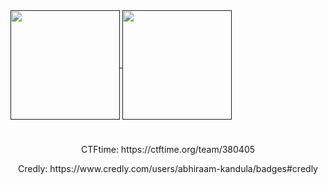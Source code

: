 <a href="">
  <img height=175 align="center" src="https://github-readme-stats.vercel.app/api?username=Abhik837&hide=issues&show_icons=true&theme=synthwave" />
</a>
<a href="">
  <img height=175 align="center" src="https://github-readme-stats.vercel.app/api/top-langs/?username=Abhik837&show_icons=true&layout=compact&theme=synthwave" />
</a>
<h1></h1>
<center><div>
<p>CTFtime: https://ctftime.org/team/380405 </p>
<p>Credly: https://www.credly.com/users/abhiraam-kandula/badges#credly</p>
</div></center>
